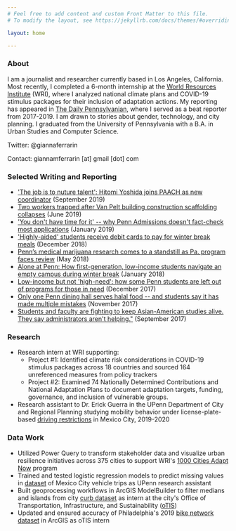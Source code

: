 ```yaml
---
# Feel free to add content and custom Front Matter to this file.
# To modify the layout, see https://jekyllrb.com/docs/themes/#overriding-theme-defaults

layout: home

---
```

### <a id="About/"></a> About
I am a journalist and researcher currently based in Los Angeles, California. Most recently, I completed a 6-month internship at the [World Resources Institute](https://www.wri.org/) (WRI), where I analyzed national climate plans and COVID-19 stimulus packages for their inclusion of adaptation actions. My reporting has appeared in [The Daily Pennsylvanian](https://www.thedp.com/staff/gianna-ferrarin), where I served as a beat reporter from 2017-2019. I am drawn to stories about gender, technology, and city planning. I graduated from the University of Pennsylvania with a B.A. in Urban Studies and Computer Science. 

Twitter: @giannaferrarin

Contact: giannamferrarin [at] gmail [dot] com

### <a id="Writing/"></a>Selected Writing and Reporting
* ['The job is to nuture talent': Hitomi Yoshida joins PAACH as new coordinator](https://www.thedp.com/article/2019/09/penn-hitomi-yoshida-new-paach-program-coordinator) (September 2019)
* [Two workers trapped after Van Pelt building construction scaffolding collapses](https://www.thedp.com/article/2019/06/penn-van-pelt-scaffolding-collapse-accident) (June 2019)
* ['You don't have time for it' -- why Penn Admissions doesn't fact-check most applications](https://www.thedp.com/article/2019/01/penn-admissions-fact-checking-furda-wharton-class-2023-ivy-league) (January 2019)
* ['Highly-aided' students receive debit cards to pay for winter break meals](https://www.thedp.com/article/2018/12/penn-first-generation-low-income-winter-break-meal-highly-aided) (December 2018)
* [Penn’s medical marijuana research comes to a standstill as Pa. program faces review](https://www.thedp.com/article/2018/05/pennsylvania-medical-marijuana-program-court-injunction) (May 2018)
* [Alone at Penn: How first-generation, low-income students navigate an empty campus during winter break](https://www.34st.com/article/2018/01/first-generation-low-income-on-campus-winter-break) (January 2018)
* [Low-income but not 'high-need': how some Penn students are left out of programs for those in need](https://www.thedp.com/article/2017/12/high-need-thanksgiving-srfs-student-financial-aid-money-upenn-pennsylvania-philadelphia) (December 2017)
* [Only one Penn dining hall serves halal food -- and students say it has made multiple mistakes](https://www.thedp.com/article/2017/11/halal-dining-options-upenn-religion-islam-philadelphia-eating-meals-administration) (November 2017)
* [Students and faculty are fighting to keep Asian-American studies alive. They say administrators aren't helping."](https://www.thedp.com/article/2017/09/students-and-faculty-are-fighting-to-keep-asian-american-studies-alive-they-say-administrators-arent-helping) (September 2017)

### <a id="Research/"></a>Research
* Research intern at WRI supporting:
    * Project #1: Identified climate risk considerations in COVID-19 stimulus packages across 18 countries and sourced 164 unreferenced measures from policy trackers
    * Project #2: Examined 74 Nationally Determined Contributions and National Adaptation Plans to document adaptation targets, funding, governance, and inclusion of vulnerable groups.
* Research assistant to Dr. Erick Guerra in the UPenn Department of City and Regional Planning studying mobility behavior under license-plate-based [driving restrictions](https://www.researchgate.net/publication/317988298_Getting_around_a_license-plate_ban_Behavioral_responses_to_Mexico_City's_driving_restriction) in Mexico City, 2019-2020

### <a id ="Data-Work/"></a> Data Work
* Utilized Power Query to transform stakeholder data and visualize urban resilience initiatives across 375 cities to support WRI's [1000 Cities Adapt Now](https://wrirosscities.org/news/release-joint-statement-accelerating-climate-adaptation-%E2%80%981000-cities-adapt-now%E2%80%99) program
* Trained and tested logistic regression models to predict missing values in [dataset](https://en.www.inegi.org.mx/programas/eod/2017/) of Mexico City vehicle trips as UPenn research assistant
* Built geoprocessing workflows in ArcGIS ModelBuilder to filter medians and islands from city [curb dataset](https://metadata.phila.gov/#home/datasetdetails/557f30c5dcec614c29ce8b69/representationdetails/557f30e1c579ea311699bb44/) as intern at the city's Office of Transportation, Infrastructure, and Sustainability ([oTIS](http://www.phillyotis.com/))
* Updated and ensured accuracy of Philadelphia's 2019 [bike network](https://phl.maps.arcgis.com/apps/mapviewer/index.html?layers=b5f660b9f0f44ced915995b6d49f6385&layerId=0) [dataset](https://metadata.phila.gov/#home/datasetdetails/5543867620583086178c4f44/) in ArcGIS as oTIS intern






